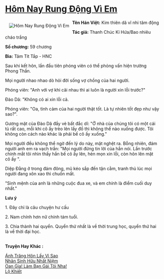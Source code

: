 <a href="https://utruyen.com/hom-nay-rung-dong-vi-em/25357/" title="Hôm Nay Rung Động Vì Em"><h1>Hôm Nay Rung Động Vì Em</h1></a><div style="display:table"><img align="right" style="float: left; padding: 10px;" src="https://utruyen.com/images/story/200x260/hom-nay-rung-dong-vi-em.jpg" alt="Hôm Nay Rung Động Vì Em"><b>Tên Hán Việt:</b> Kim thiên dã vĩ nhi tâm động<p></p><b>Tác giả:</b> Thanh Chúc Kỉ Hứa/Bao nhiêu cháo trắng<p></p><b>Số chương:</b> 59 chương<p></p><b>Bìa:</b> Tâm Tít Tắp - HNC<p></p>Sau khi kết hôn, lần đầu tiên phóng viên có thể phỏng vấn hiện trường Phong Thần.<p></p>Mọi người nhao nhao dò hỏi đời sống vợ chồng của hai người.<p></p>Phóng viên: "Anh với vợ khi cãi nhau thì ai luôn là người xin lỗi trước?"<p></p>Đào Dã: "Không có ai xin lỗi cả.<p></p>Phóng viên: "Oa, tình cảm của hai người thật tốt. Là tự nhiên tốt đẹp như vậy sao?".<p></p>Gương mặt của Đào Dã đầy vẻ bất đắc dĩ: "Ở nhà của chúng tôi có một cái tủ rất cao, mỗi khi cô ấy trèo lên lấy đồ thì không thể nào xuống được. Tôi không còn cách nào khác là phải bế cô ấy xuống."<p></p>Mọi người đều không thể ngờ đến lý do này, mặt nghệt ra. Bỗng nhiên, đám người anh em ra vạch trần: "Mọi người đừng tin lời của hắn nói. Lần trước chính mắt tôi nhìn thấy hắn bế cô ấy lên, hèn mọn xin lỗi, còn hôn lên mặt cô ấy ".<p></p>Diệp Đằng ở trong đám đông, mũ kéo sắp đến tận cằm, tranh thủ lúc mọi người đang xôn xao thì chuồn mất.<p></p>"Sinh mệnh của anh là những cuộc đua xe, và em chính là điểm cuối duy nhất."<p></p><b>Lưu ý</b><p></p>1. Đây chỉ là câu chuyện hư cấu<p></p>2. Nam chính hơn nữ chính tám tuổi.<p></p>3. Chia thành hai quyển. Quyển thứ nhất là về thời trung học, quyển thứ hai là về thời đại học.</div><p><br><b>Truyện Hay Khác :</b></p><a href="https://utruyen.com/anh-trang-hon-lay-vi-sao/24974/" alt="Ánh Trăng Hôn Lấy Vì Sao">Ánh Trăng Hôn Lấy Vì Sao</a><br/><a href="https://github.com/mlquan/truyenhay/tree/master/truyenhay/25198/" alt="Nhân Sinh Hữu Nhất Niệm">Nhân Sinh Hữu Nhất Niệm</a><br/><a href="https://github.com/quanluxury/ngontinhhot/tree/master/truyenhay/17186/" alt="Oan Gia! Làm Bạn Gái Tôi Nha!">Oan Gia! Làm Bạn Gái Tôi Nha!</a><br/><a href="https://github.com/mlquan/truyenhay/tree/master/truyenhay/17639/" alt="Lộ Khiết">Lộ Khiết</a><br/>